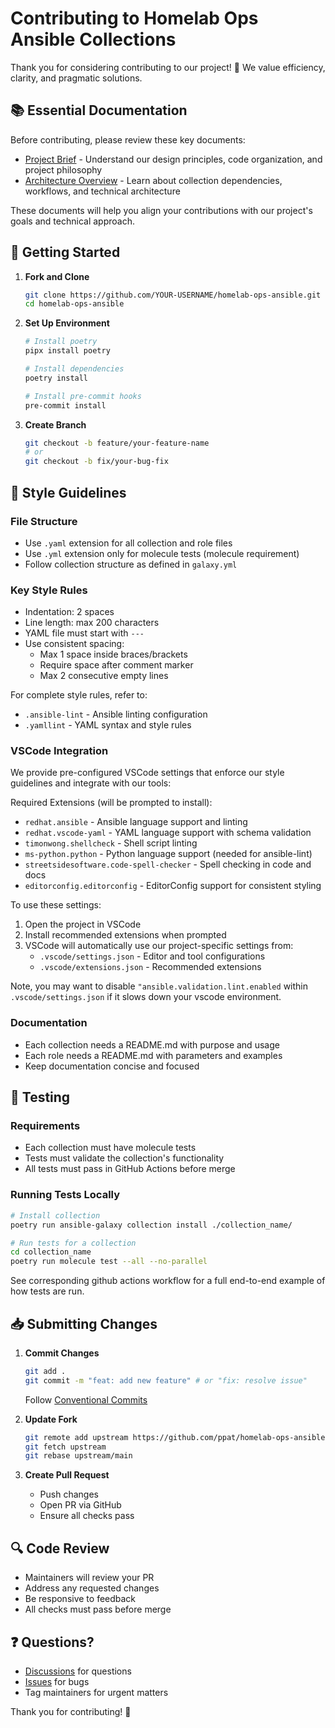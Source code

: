 # Contributing to Homelab Ops Ansible Collections

Thank you for considering contributing to our project! 🎉 We value efficiency, clarity, and pragmatic solutions.

## 📚 Essential Documentation

Before contributing, please review these key documents:

- [Project Brief](projectBrief.md) - Understand our design principles, code organization, and project philosophy
- [Architecture Overview](memory-bank/architectureOverview.md) - Learn about collection dependencies, workflows, and technical architecture

These documents will help you align your contributions with our project's goals and technical approach.

## 🚀 Getting Started

1. **Fork and Clone**

   ```bash
   git clone https://github.com/YOUR-USERNAME/homelab-ops-ansible.git
   cd homelab-ops-ansible
   ```

2. **Set Up Environment**

   ```bash
   # Install poetry
   pipx install poetry

   # Install dependencies
   poetry install

   # Install pre-commit hooks
   pre-commit install
   ```

3. **Create Branch**

   ```bash
   git checkout -b feature/your-feature-name
   # or
   git checkout -b fix/your-bug-fix
   ```

## 📝 Style Guidelines

### File Structure

- Use `.yaml` extension for all collection and role files
- Use `.yml` extension only for molecule tests (molecule requirement)
- Follow collection structure as defined in `galaxy.yml`

### Key Style Rules

- Indentation: 2 spaces
- Line length: max 200 characters
- YAML file must start with `---`
- Use consistent spacing:
  - Max 1 space inside braces/brackets
  - Require space after comment marker
  - Max 2 consecutive empty lines

For complete style rules, refer to:

- `.ansible-lint` - Ansible linting configuration
- `.yamllint` - YAML syntax and style rules

### VSCode Integration

We provide pre-configured VSCode settings that enforce our style guidelines and integrate with our tools:

Required Extensions (will be prompted to install):

- `redhat.ansible` - Ansible language support and linting
- `redhat.vscode-yaml` - YAML language support with schema validation
- `timonwong.shellcheck` - Shell script linting
- `ms-python.python` - Python language support (needed for ansible-lint)
- `streetsidesoftware.code-spell-checker` - Spell checking in code and docs
- `editorconfig.editorconfig` - EditorConfig support for consistent styling

To use these settings:

1. Open the project in VSCode
2. Install recommended extensions when prompted
3. VSCode will automatically use our project-specific settings from:
   - `.vscode/settings.json` - Editor and tool configurations
   - `.vscode/extensions.json` - Recommended extensions

Note, you may want to disable `"ansible.validation.lint.enabled` within `.vscode/settings.json` if it slows down your vscode environment.

### Documentation

- Each collection needs a README.md with purpose and usage
- Each role needs a README.md with parameters and examples
- Keep documentation concise and focused

## 🧪 Testing

### Requirements

- Each collection must have molecule tests
- Tests must validate the collection's functionality
- All tests must pass in GitHub Actions before merge

### Running Tests Locally

```bash
# Install collection
poetry run ansible-galaxy collection install ./collection_name/

# Run tests for a collection
cd collection_name
poetry run molecule test --all --no-parallel
```

See corresponding github actions workflow for a full end-to-end example of how tests are run.

## 📥 Submitting Changes

1. **Commit Changes**

   ```bash
   git add .
   git commit -m "feat: add new feature" # or "fix: resolve issue"
   ```

   Follow [Conventional Commits](https://www.conventionalcommits.org/)

2. **Update Fork**

   ```bash
   git remote add upstream https://github.com/ppat/homelab-ops-ansible.git
   git fetch upstream
   git rebase upstream/main
   ```

3. **Create Pull Request**
   - Push changes
   - Open PR via GitHub
   - Ensure all checks pass

## 🔍 Code Review

- Maintainers will review your PR
- Address any requested changes
- Be responsive to feedback
- All checks must pass before merge

## ❓ Questions?

- [Discussions](https://github.com/ppat/homelab-ops-ansible/discussions) for questions
- [Issues](https://github.com/ppat/homelab-ops-ansible/issues) for bugs
- Tag maintainers for urgent matters

Thank you for contributing! 🙏
